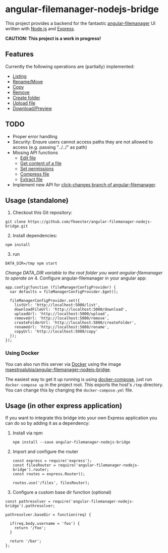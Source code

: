 # angular-filemanager-nodejs-bridge

This project provides a backend for the fantastic [angular-filemanager](https://github.com/joni2back/angular-filemanager/) UI written with [Node.js](https://nodejs.org/) and [Express](http://expressjs.com/).

**CAUTION: This project is a work in progress!**

## Features

Currently the following operations are (partially) implemented:

* [Listing](https://github.com/joni2back/angular-filemanager/blob/master/API.md#listing-url-filemanagerconfiglisturl-method-post)
* [Rename/Move](https://github.com/joni2back/angular-filemanager/blob/master/API.md#rename--move-url-filemanagerconfigrenameurl-method-post)
* [Copy](https://github.com/joni2back/angular-filemanager/blob/master/API.md#copy-url-filemanagerconfigcopyurl-method-post)
* [Remove](https://github.com/joni2back/angular-filemanager/blob/master/API.md#remove-url-filemanagerconfigremoveurl-method-post)
* [Create folder](https://github.com/joni2back/angular-filemanager/blob/master/API.md#create-folder-url-filemanagerconfigcreatefolderurl-method-post)
* [Upload file](https://github.com/joni2back/angular-filemanager/blob/master/API.md#upload-file-url-filemanagerconfiguploadurl-method-post-content-type-multipartform-data)
* [Download/Preview](https://github.com/joni2back/angular-filemanager/blob/master/API.md#download--preview-file-url-filemanagerconfigdownloadfileurl-method-get)

## TODO

* Proper error handling
* Security: Ensure users cannot access paths they are not allowed to access (e.g. passing "../../" as path)
* Missing API functions
  * [Edit file](https://github.com/joni2back/angular-filemanager/blob/master/API.md#edit-file-url-filemanagerconfigediturl-method-post)
  * [Get content of a file](https://github.com/joni2back/angular-filemanager/blob/master/API.md#get-content-of-a-file-url-filemanagerconfiggetcontenturl-method-post)
  * [Set permissions](https://github.com/joni2back/angular-filemanager/blob/master/API.md#set-permissions-url-filemanagerconfigpermissionsurl-method-post)
  * [Compress file](https://github.com/joni2back/angular-filemanager/blob/master/API.md#compress-file-url-filemanagerconfigcompressurl-method-post)
  * [Extract file](https://github.com/joni2back/angular-filemanager/blob/master/API.md#extract-file-url-filemanagerconfigextracturl-method-post)
* Implement new API for [click-changes branch of angular-filemanager](https://github.com/joni2back/angular-filemanager/tree/click-changes).

## Usage (standalone)

1. Checkout this Git repository:

  ```
  git clone https://github.com/fkoester/angular-filemanager-nodejs-bridge.git
  ```
2. Install dependencies:

  ```
  npm install
  ```
3. run

  ```
  DATA_DIR=/tmp npm start
  ```
  *Change DATA_DIR variable to the root folder you want angular-filemanager to operate on*
4. Configure angular-filemanager in your angular app:

  ```
  app.config(function (fileManagerConfigProvider) {
    var defaults = fileManagerConfigProvider.$get();

    fileManagerConfigProvider.set({
      listUrl: 'http://localhost:5000/list',
      downloadFileUrl: 'http://localhost:5000/download',
      uploadUrl: 'http://localhost:5000/upload',
      removeUrl: 'http://localhost:5000/remove',
      createFolderUrl: 'http://localhost:5000/createFolder',
      renameUrl: 'http://localhost:5000/rename',
      copyUrl: 'http://localhost:5000/copy'
    });
  });
  ```

### Using Docker
You can also run this server via [Docker](https://www.docker.com/) using the image [maestroalubia/angular-filemanager-nodejs-bridge](https://hub.docker.com/r/maestroalubia/angular-filemanager-nodejs-bridge/).

The easiest way to get it up running is using [docker-compose](https://docs.docker.com/compose/), just run `docker-compose up` in the project root. This exports the host's `/tmp` directory. You can change this by changing the `docker-compose.yml` file.

## Usage (in other express application)

If you want to integrate this bridge into your own Express application you can do so by adding it as a dependency:

1. Install via npm

   ```
   npm install --save angular-filemanager-nodejs-bridge
   ```

2. Import and configure the router

   ```
   const express = require('express');
   const filesRouter = require('angular-filemanager-nodejs-bridge').router;
   const routes = express.Router();

   routes.use('/files', filesRouter);
   ```
3. Configure a custom base dir function (optional)

  ```
  const pathresolver = require('angular-filemanager-nodejs-bridge').pathresolver;

  pathresolver.baseDir = function(req) {

    if(req.body.username = 'foo') {
      return '/foo';
    }

    return '/bar';
  };
  ```
